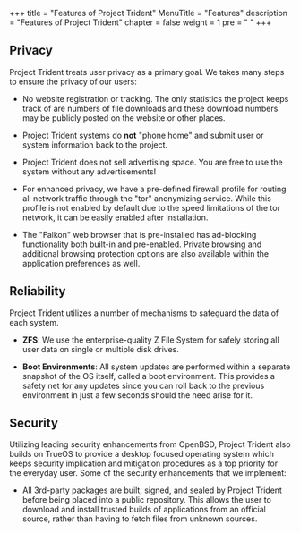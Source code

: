 +++
title = "Features of Project Trident"
MenuTitle = "Features"
description = "Features of Project Trident"
chapter = false
weight = 1
pre = "<i class='fa fa-flag'></i>	"
+++

## Privacy
Project Trident treats user privacy as a primary goal. We takes many steps to ensure the privacy of our users:

* No website registration or tracking. The only statistics the project keeps track of are numbers of file downloads and these download numbers may be publicly posted on the website or other places.

* Project Trident systems do **not** "phone home" and submit user or system information back to the project.

* Project Trident does not sell advertising space. You are free to use the system without any advertisements!

* For enhanced privacy, we have a pre-defined firewall profile for routing all network traffic through the "tor" anonymizing service. While this profile is not enabled by default due to the speed limitations of the tor network, it can be easily enabled after installation.

* The "Falkon" web browser that is pre-installed has ad-blocking functionality both built-in and pre-enabled. Private browsing and additional browsing protection options are also available within the application preferences as well.


## Reliability
Project Trident utilizes a number of mechanisms to safeguard the data of each system.

* **ZFS**: We use the enterprise-quality Z File System for safely storing all user data on single or multiple disk drives.

* **Boot Environments**: All system updates are performed within a separate snapshot of the OS itself, called a boot environment. This provides a safety net for any updates since you can roll back to the previous environment in just a few seconds should the need arise for it.
                    
                    
## Security
Utilizing leading security enhancements from OpenBSD, Project Trident also builds on TrueOS to provide a desktop focused operating system which keeps security implication and mitigation procedures as a top priority for the everyday user.
Some of the security enhancements that we implement:

 * All 3rd-party packages are built, signed, and sealed by Project Trident before being placed into a public repository. This allows the user to download and install trusted builds of applications from an official source, rather than having to fetch files from unknown sources.
